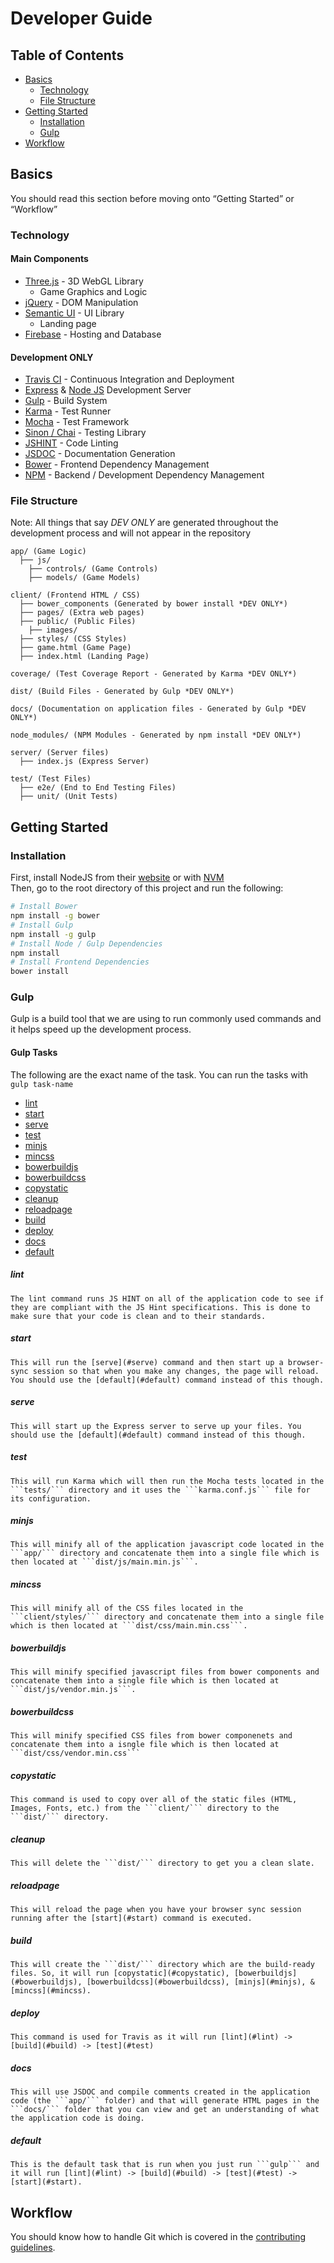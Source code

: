 # Developer Guide

## Table of Contents
- [Basics](#basics)  
  - [Technology](#technology)  
  - [File Structure](#file-structure)  
- [Getting Started](#getting-started)  
  - [Installation](#installation)  
  - [Gulp](#gulp)  
- [Workflow](#workflow)  

## Basics

You should read this section before moving onto “Getting Started” or “Workflow”  

### Technology  

#### Main Components
- [Three.js](http://threejs.org/) - 3D WebGL Library  
  - Game Graphics and Logic
- [jQuery](http://jquery.com/) - DOM Manipulation
- [Semantic UI](http://semantic-ui.com/) - UI Library  
  - Landing page
- [Firebase](https://www.firebase.com/) - Hosting and Database

#### Development ONLY
- [Travis CI](https://travis-ci.org/) - Continuous Integration and Deployment
- [Express](http://expressjs.com/) & [Node JS](http://nodejs.org/) Development Server
- [Gulp](http://gulpjs.com/) - Build System
- [Karma](http://karma-runner.github.io/) - Test Runner
- [Mocha](http://mochajs.org/) - Test Framework
- [Sinon / Chai](https://github.com/domenic/sinon-chai) - Testing Library
- [JSHINT](http://www.jshint.com/) - Code Linting
- [JSDOC](http://usejsdoc.org/) - Documentation Generation
- [Bower](http://bower.io/) - Frontend Dependency Management
- [NPM](https://www.npmjs.org/) - Backend / Development Dependency Management

### File Structure

Note: All things that say *DEV ONLY* are generated throughout the development process
and will not appear in the repository  

```
app/ (Game Logic)
  ├── js/
    ├── controls/ (Game Controls)
    ├── models/ (Game Models)

client/ (Frontend HTML / CSS)
  ├── bower_components (Generated by bower install *DEV ONLY*)
  ├── pages/ (Extra web pages)
  ├── public/ (Public Files)
    ├── images/
  ├── styles/ (CSS Styles)
  ├── game.html (Game Page)
  ├── index.html (Landing Page)

coverage/ (Test Coverage Report - Generated by Karma *DEV ONLY*)

dist/ (Build Files - Generated by Gulp *DEV ONLY*)

docs/ (Documentation on application files - Generated by Gulp *DEV ONLY*)

node_modules/ (NPM Modules - Generated by npm install *DEV ONLY*)

server/ (Server files)
  ├── index.js (Express Server)

test/ (Test Files)
  ├── e2e/ (End to End Testing Files)
  ├── unit/ (Unit Tests)
```

## Getting Started

### Installation
First, install NodeJS from their [website](https://nodejs.org/) or with [NVM](https://github.com/creationix/nvm)  
Then, go to the root directory of this project and run the following:
```sh
# Install Bower
npm install -g bower
# Install Gulp
npm install -g gulp
# Install Node / Gulp Dependencies
npm install
# Install Frontend Dependencies
bower install
```

### Gulp
Gulp is a build tool that we are using to run commonly used commands and it helps speed up the development process.

#### Gulp Tasks
The following are the exact name of the task. You can run the tasks with ```gulp task-name```  
  - [lint](#lint)
  - [start](#start)
  - [serve](#serve)
  - [test](#test)
  - [minjs](#minjs)
  - [mincss](#mincss)
  - [bowerbuildjs](#bowerbuildjs)
  - [bowerbuildcss](#bowerbuildcss)
  - [copystatic](#copystatic)
  - [cleanup](#cleanup)
  - [reloadpage](#reloadpage)
  - [build](#build)
  - [deploy](#deploy)
  - [docs](#docs)
  - [default](#default)

  ##### lint
    The lint command runs JS HINT on all of the application code to see if they are compliant with the JS Hint specifications. This is done to make sure that your code is clean and to their standards.
  ##### start
    This will run the [serve](#serve) command and then start up a browser-sync session so that when you make any changes, the page will reload. You should use the [default](#default) command instead of this though.
  ##### serve
    This will start up the Express server to serve up your files. You should use the [default](#default) command instead of this though.
  ##### test
    This will run Karma which will then run the Mocha tests located in the ```tests/``` directory and it uses the ```karma.conf.js``` file for its configuration.
  ##### minjs
    This will minify all of the application javascript code located in the ```app/``` directory and concatenate them into a single file which is then located at ```dist/js/main.min.js```.
  ##### mincss
    This will minify all of the CSS files located in the ```client/styles/``` directory and concatenate them into a single file which is then located at ```dist/css/main.min.css```.
  ##### bowerbuildjs
    This will minify specified javascript files from bower components and concatenate them into a single file which is then located at ```dist/js/vendor.min.js```.
  ##### bowerbuildcss
    This will minify specified CSS files from bower componenets and concatenate them into a isngle file which is then located at ```dist/css/vendor.min.css```
  ##### copystatic
    This command is used to copy over all of the static files (HTML, Images, Fonts, etc.) from the ```client/``` directory to the ```dist/``` directory. 
  ##### cleanup
    This will delete the ```dist/``` directory to get you a clean slate.
  ##### reloadpage
    This will reload the page when you have your browser sync session running after the [start](#start) command is executed.
  ##### build
    This will create the ```dist/``` directory which are the build-ready files. So, it will run [copystatic](#copystatic), [bowerbuildjs](#bowerbuildjs), [bowerbuildcss](#bowerbuildcss), [minjs](#minjs), & [mincss](#mincss).
  ##### deploy
    This command is used for Travis as it will run [lint](#lint) -> [build](#build) -> [test](#test)
  ##### docs
    This will use JSDOC and compile comments created in the application code (the ```app/``` folder) and that will generate HTML pages in the ```docs/``` folder that you can view and get an understanding of what the application code is doing.
  ##### default
    This is the default task that is run when you just run ```gulp``` and it will run [lint](#lint) -> [build](#build) -> [test](#test) -> [start](#start). 


## Workflow
You should know how to handle Git which is covered in the [contributing guidelines](CONTRIBUTING.md).

